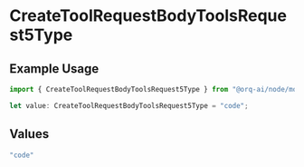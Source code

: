 # CreateToolRequestBodyToolsRequest5Type

## Example Usage

```typescript
import { CreateToolRequestBodyToolsRequest5Type } from "@orq-ai/node/models/operations";

let value: CreateToolRequestBodyToolsRequest5Type = "code";
```

## Values

```typescript
"code"
```